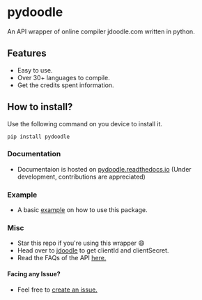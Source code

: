 # pydoodle
An API wrapper of online compiler jdoodle.com written in python.


## Features
 - Easy to use.
 - Over 30+ languages to compile.
 - Get the credits spent information.


## How to install?
Use the following command on you device to install it.
```
pip install pydoodle
```

### Documentation
 - Documentaion is hosted on [pydoodle.readthedocs.io](https://pydoodle.readthedocs.io) (Under development, contributions are appreciated)

### Example
 - A basic [example](examples/example.py) on how to use this package.


### Misc 
 - Star this repo if you're using this wrapper 😄
 - Head over to [jdoodle](https://jdoodle.com/compiler-api) to get clientId and clientSecret.
 - Read the FAQs of the API [here.](https://docs.jdoodle.com/compiler-api/compiler-api)

#### Facing any Issue?
 - Feel free to [create an issue.](https://github.com/Prince2347X/pydoodle/issues/new)
